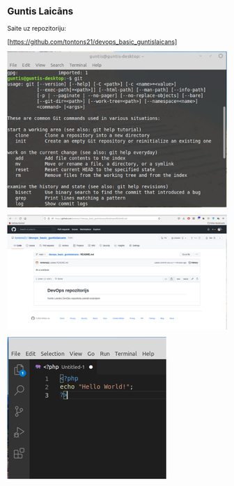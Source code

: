 ## Guntis Laicāns


Saite uz repozitoriju:


[https://github.com/tontons21/devops_basic_guntislaicans]


![](Screenshot_1.png)


![](Screenshot_2.png)


![](Screenshot_3.png)
